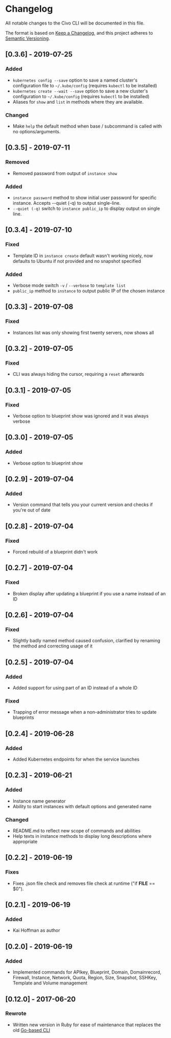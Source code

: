 # Changelog
All notable changes to the Civo CLI will be documented in this file.

The format is based on [Keep a Changelog](https://keepachangelog.com/en/1.0.0/), and this project adheres to [Semantic Versioning](https://semver.org/spec/v2.0.0.html).

## [0.3.6] - 2019-07-25
### Added
- `kubernetes config --save` option to save a named cluster's configuration file to `~/.kube/config` (requires `kubectl` to be installed)
- `kubernetes create --wait --save` option to save a new cluster's configuration to `~/.kube/config` (requires `kubectl` to be installed)
- Aliases for `show` and `list` in methods where they are available.

### Changed
- Make `help` the default method when base / subcommand is called with no options/arguments.

## [0.3.5] - 2019-07-11
### Removed
- Removed password from output of `instance show`

### Added
- `instance password` method to show initial user password for specific instance. Accepts --quiet (-q) to output single-line.
- `--quiet (-q)` switch to `instance public_ip` to display output on single line.

## [0.3.4] - 2019-07-10
### Fixed
- Template ID in `instance create` default wasn't working nicely, now defaults to Ubuntu if not provided and no snapshot specified
### Added
- Verbose mode switch `-v` / `--verbose` to `template list`
- `public_ip` method to `instance` to output public IP of the chosen instance

## [0.3.3] - 2019-07-08
### Fixed
- Instances list was only showing first twenty servers, now shows all

## [0.3.2] - 2019-07-05
### Fixed
- CLI was always hiding the cursor, requiring a `reset` afterwards

## [0.3.1] - 2019-07-05
### Fixed
- Verbose option to blueprint show was ignored and it was always verbose

## [0.3.0] - 2019-07-05
### Added
- Verbose option to blueprint show

## [0.2.9] - 2019-07-04
### Added
- Version command that tells you your current version and checks if you're out of date

## [0.2.8] - 2019-07-04
### Fixed
- Forced rebuild of a blueprint didn't work

## [0.2.7] - 2019-07-04
### Fixed
- Broken display after updating a blueprint if you use a name instead of an ID

## [0.2.6] - 2019-07-04
### Fixed
- Slightly badly named method caused confusion, clarified by renaming the method and correcting usage of it

## [0.2.5] - 2019-07-04
### Added
- Added support for using part of an ID instead of a whole ID

### Fixed
- Trapping of error message when a non-administrator tries to update blueprints

## [0.2.4] - 2019-06-28
### Added
- Added Kubernetes endpoints for when the service launches

## [0.2.3] - 2019-06-21
### Added
- Instance name generator
- Ability to start instances with default options and generated name

### Changed
- README.md to reflect new scope of commands and abilities
- Help texts in instance methods to display long descriptions where appropriate

## [0.2.2] - 2019-06-19
### Fixes
- Fixes .json file check and removes file check at runtime ("if __FILE__ == $0").

## [0.2.1] - 2019-06-19
### Added
- Kai Hoffman as author

## [0.2.0] - 2019-06-19
### Added
- Implemented commands for APIkey, Blueprint, Domain, Domainrecord, Firewall, Instance, Network, Quota, Region, Size, Snapshot, SSHKey, Template and Volume management

## [0.12.0] - 2017-06-20
### Rewrote
- Written new version in Ruby for ease of maintenance that replaces the old [Go-based CLI](https://github.com/civo/cli-legacy)

[1.0.0]: https://github.com/olivierlacan/keep-a-changelog/compare/v0.3.0...v1.0.0
